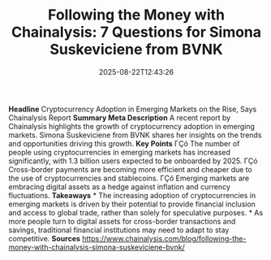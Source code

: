 ﻿---
title: "Following the Money with Chainalysis: 7 Questions for Simona Suskeviciene  from BVNK"
date: "2025-08-22T12:43:26"
category: "Markets"
summary: ""
slug: "following the money with chainalysis 7 questions for simona "
source_urls:
  - "https://www.chainalysis.com/blog/following-the-money-with-chainalysis-simona-suskeviciene-bvnk/"
seo:
  title: "Following the Money with Chainalysis: 7 Questions for Simona Suskeviciene  from BVNK | Hash n Hedge"
  description: ""
  keywords: ["news", "markets", "brief"]
---
**Headline** Cryptocurrency Adoption in Emerging Markets on the Rise, Says Chainalysis Report  **Summary Meta Description** A recent report by Chainalysis highlights the growth of cryptocurrency adoption in emerging markets. Simona Suskeviciene from BVNK shares her insights on the trends and opportunities driving this growth.  **Key Points**  ΓÇó The number of people using cryptocurrencies in emerging markets has increased significantly, with 1.3 billion users expected to be onboarded by 2025. ΓÇó Cross-border payments are becoming more efficient and cheaper due to the use of cryptocurrencies and stablecoins. ΓÇó Emerging markets are embracing digital assets as a hedge against inflation and currency fluctuations.  **Takeaways**  * The increasing adoption of cryptocurrencies in emerging markets is driven by their potential to provide financial inclusion and access to global trade, rather than solely for speculative purposes. * As more people turn to digital assets for cross-border transactions and savings, traditional financial institutions may need to adapt to stay competitive.  **Sources** https://www.chainalysis.com/blog/following-the-money-with-chainalysis-simona-suskeviciene-bvnk/ 
